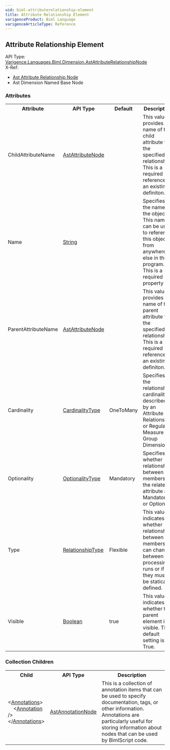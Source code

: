 ```yaml
---
uid: biml-attributerelationship-element
title: Attribute Relationship Element
varigenceProduct: Biml Language
varigenceArticleType: Reference
---
```

## Attribute Relationship Element<div class="AssemblyInfoGroup"><div class="CrossReferenceGroup"><div class="CrossReferenceHeader">API Type:</div><div class="CrossReferenceValue"><a href="../api-reference/Varigence.Languages.Biml.Dimension.AstAttributeRelationshipNode.html">Varigence.Languages.Biml.Dimension.AstAttributeRelationshipNode</a></div></div><div class="CrossReferenceGroup"><div class="CrossReferenceHeader">X-Ref:</div><ul class="xrefRow"><li><a class='xref' href ="Varigence.Languages.Biml.Dimension.AstAttributeRelationshipNode.html">Ast Attribute Relationship Node</a></li><li><span>Ast Dimension Named Base Node</span></li></ul></div></div><div class="AttributeGroup"><h3>Attributes</h3><table id="AttributeList" class="AttributeList"><tbody><tr><th class="AttributeNameColumnHeader">Attribute</th><th class="AttributeTypeColumnHeader">API Type</th><th class="AttributeDefaultColumnHeader">Default</th><th class="AttributeSummaryColumnHeader">Description</th></tr><tr class="ad0"><td class="AttributeName">ChildAttributeName</td><td class="AttributeType"><a href="../api-reference/Varigence.Languages.Biml.Dimension.AstAttributeNode.html">AstAttributeNode</a></td><td class="AttributeDefault">&nbsp;</td><td class="AttributeSummary"><div class ="SummaryItem">This value provides the name of the child attribute for the specified relationship. This is a required reference to an existing definiton.</div></td></tr><tr class="ad1"><td class="AttributeName">Name</td><td class="AttributeType"><a href="https://msdn.microsoft.com/en-us/library/System.String.aspx">String</a></td><td class="AttributeDefault">&nbsp;</td><td class="AttributeSummary"><div class ="SummaryItem">Specifies the name of the object.  This name can be used to reference this object from anywhere else in the program. This is a required property</div></td></tr><tr class="ad0"><td class="AttributeName">ParentAttributeName</td><td class="AttributeType"><a href="../api-reference/Varigence.Languages.Biml.Dimension.AstAttributeNode.html">AstAttributeNode</a></td><td class="AttributeDefault">&nbsp;</td><td class="AttributeSummary"><div class ="SummaryItem">This value provides the name of the parent attribute for the specified relationship. This is a required reference to an existing definiton.</div></td></tr><tr class="ad1"><td class="AttributeName">Cardinality</td><td class="AttributeType"><a href="../api-reference/Varigence.Languages.Biml.Dimension.CardinalityType.html">CardinalityType</a></td><td class="AttributeDefault">OneToMany</td><td class="AttributeSummary"><div class ="SummaryItem">Specifies the relationship cardinality described by an Attribute Relationship or Regular Measure Group Dimension. </div></td></tr><tr class="ad0"><td class="AttributeName">Optionality</td><td class="AttributeType"><a href="../api-reference/Varigence.Languages.Biml.Dimension.OptionalityType.html">OptionalityType</a></td><td class="AttributeDefault">Mandatory</td><td class="AttributeSummary"><div class ="SummaryItem">Specifies whether relationships between members of the related attribute are Mandatory or Optional. </div></td></tr><tr class="ad1"><td class="AttributeName">Type</td><td class="AttributeType"><a href="../api-reference/Varigence.Languages.Biml.Dimension.RelationshipType.html">RelationshipType</a></td><td class="AttributeDefault">Flexible</td><td class="AttributeSummary"><div class ="SummaryItem">This value indicates whether relationships between members can change between processing runs or if they must be statically defined. </div></td></tr><tr class="ad0"><td class="AttributeName">Visible</td><td class="AttributeType"><a href="https://msdn.microsoft.com/en-us/library/System.Boolean.aspx">Boolean</a></td><td class="AttributeDefault">true</td><td class="AttributeSummary"><div class ="SummaryItem">This value indicates whether the parent element is visible. The default setting is True. </div></td></tr></tbody></table></div><div class="ChildGroup">### Collection Children<table id="ChildList" class="ChildList"><tbody><tr><th class="ChildNameColumnHeader">Child</th><th class="ChildTypeColumnHeader">API Type</th><th class="ChildSummaryColumnHeader">Description</th></tr><tr class="cd0"><td class="ChildName"><span class="punc">&lt;</span><a href=Varigence.Languages.Biml.AstNode_Annotations.html">Annotations</a><span class="punc">&gt;</span><br />&nbsp;&nbsp;&nbsp;&nbsp;<span class="punc">&lt;</span><a href=Varigence.Languages.Biml.AstAnnotationNode.html">Annotation</a> <span class="punc">/&gt;</span><br /><span class="punc">&lt;/</span><a href=Varigence.Languages.Biml.AstNode_Annotations.html">Annotations</a><span class="punc">&gt;</span></td><td class="ChildType"><a href="../api-reference/Varigence.Languages.Biml.AstAnnotationNode.html">AstAnnotationNode</a></td><td class="ChildSummary"><div class ="SummaryItem">This is a collection of annotation items that can be used to specify documentation, tags, or other information.  Annotations are particularly useful for storing information about nodes that can be used by BimlScript code. </div></td></tr></tbody></table></div>